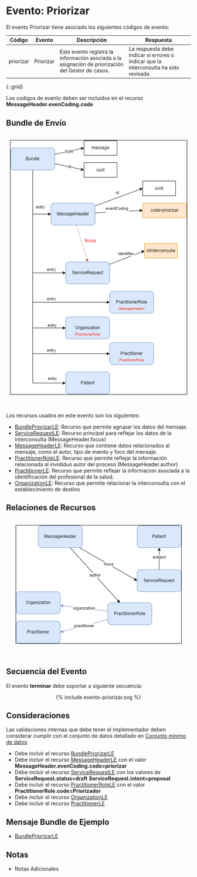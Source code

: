 # Evento: Priorizar

El evento Priorizar tiene asociado los siguientes códigos de evento: 


| Código | Evento| Descripción | Respuesta |
|--------|-------|-------------|-----------|
| priorizar | Priorizar | Este evento registra la información asociada a la asignación de priorización del Gestor de casos. | La respuesta debe indicar si errores o indicar que la interconsulta ha sido revisada |
{:.grid}

Los codigos de evento deben ser incluidos en el recurso **MessageHeader.evenCoding.code**


## Bundle de Envío


<br>
<div align="center" >
  <img  style="border: 1px solid; color: black;" src="priorizar-evento.png"> 
  <p></p>
</div>
<br>


Los recursos usados en este evento son los siguientes:

* [BundlePriorizarLE](StructureDefinition-BundlePriorizarLE.html): Recurso que permite agrupar los datos del mensaje.
* [ServiceRequestLE](StructureDefinition-ServiceRequestLE.html): Recurso principal para reflejar los datos de la interconsulta (MessageHeader.focus)
* [MessageHeaderLE](StructureDefinition-MessageHeaderLE.html): Recurso que contiene datos relacionados al mensaje, como el autor, tipo de evento y foco del mensaje.
* [PractitionerRoleLE](StructureDefinition-PractitionerRoleLE.html): Recurso que permite reflejar la información relacionada al invididuo autor del proceso (MessageHeader.author)
* [PractitionerLE](StructureDefinition-PractitionerLE.html): Recurso que permite reflejar la informacion asociada a la identificación del profesional de la salud.
* [OrganizationLE](StructureDefinition-OrganizationLE.html): Recurso que permite relacionar la interconsulta con el establecimiento de destino

## Relaciones de Recursos

<br>
<div align="center" >
  <img  style="border: 1px solid; color: black;" src="priorizar-recursos.png"> 
  <p></p>
</div>
<br>




## Secuencia del Evento

El evento **terminar** debe soportar a siguiente secuencia:

<div align="center" >
{% include evento-priorizar.svg %}
</div>

## Consideraciones

Las validaciones internas que debe tener el implementador deben considerar cumplir con el conjunto de datos detallado en [Conjunto mínimo de datos](http://link)

* Debe incluir el recurso [BundlePriorizarLE](StructureDefinition-BundlePriorizarLE.html)
* Debe incluir el recurso [MessageHeaderLE](StructureDefinition-MessageHeaderLE.html) con el valor **MessageHeader.evenCoding.code=priorizar** 
* Debe incluir el recurso [ServiceRequestLE](StructureDefinition-ServiceRequestLE.html) con los valores de **ServiceRequest.status=draft** **ServiceRequest.intent=proposal** 
* Debe incluir el recurso [PractitionerRoleLE](StructureDefinition-PractitionerRoleLE.html) con el valor **PractitionerRole.code=Priorizador** 
* Debe incluir el recurso [OrganizationLE](StructureDefinition-OrganizationLE.html)
* Debe incluir el recurso [PractitionerLE](StructureDefinition-PractitionerLE.html)


## Mensaje Bundle de Ejemplo

* [BundlePriorizarLE](Bundle-EjemploBundlePriorizar.html)

## Notas

* Notas Adicionales


